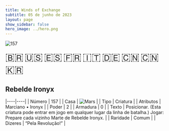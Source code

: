 ```yaml
---
title: Winds of Exchange
subtitle: 05 de junho de 2023
layout: page
show_sidebar: false
hero_image: ../hero.png
---
```


![157](https://mastervault-storage-prod.s3.amazonaws.com/media/card_front/pt/600_157_324c7950ed43_pt.png)

<span title="Português" style="font-size: 32px;cursor: pointer;" onclick="javascript:document.querySelector('img[alt=\'157\']').src=document.querySelector('img[alt=\'157\']').src.replace(/card_front\/[^/]+/, 'card_front/pt').replace(/_[^/.0-9]+\.png/, '_pt.png')">🇧🇷</span>
<span title="English" style="font-size: 32px;cursor: pointer;" onclick="javascript:document.querySelector('img[alt=\'157\']').src=document.querySelector('img[alt=\'157\']').src.replace(/card_front\/[^/]+/, 'card_front/en').replace(/_[^/.0-9]+\.png/, '_en.png')">🇺🇸</span>
<span title="Español" style="font-size: 32px;cursor: pointer;" onclick="javascript:document.querySelector('img[alt=\'157\']').src=document.querySelector('img[alt=\'157\']').src.replace(/card_front\/[^/]+/, 'card_front/es').replace(/_[^/.0-9]+\.png/, '_es.png')">🇪🇸</span>
<span title="Français" style="font-size: 32px;cursor: pointer;" onclick="javascript:document.querySelector('img[alt=\'157\']').src=document.querySelector('img[alt=\'157\']').src.replace(/card_front\/[^/]+/, 'card_front/fr').replace(/_[^/.0-9]+\.png/, '_fr.png')">🇫🇷</span>
<span title="Italiano" style="font-size: 32px;cursor: pointer;" onclick="javascript:document.querySelector('img[alt=\'157\']').src=document.querySelector('img[alt=\'157\']').src.replace(/card_front\/[^/]+/, 'card_front/it').replace(/_[^/.0-9]+\.png/, '_it.png')">🇮🇹</span>
<span title="Deutsche" style="font-size: 32px;cursor: pointer;" onclick="javascript:document.querySelector('img[alt=\'157\']').src=document.querySelector('img[alt=\'157\']').src.replace(/card_front\/[^/]+/, 'card_front/de').replace(/_[^/.0-9]+\.png/, '_de.png')">🇩🇪</span>
<span title="简体中文" style="font-size: 32px;cursor: pointer;" onclick="javascript:document.querySelector('img[alt=\'157\']').src=document.querySelector('img[alt=\'157\']').src.replace(/card_front\/[^/]+/, 'card_front/zh-hans').replace(/_[^/.0-9]+\.png/, '_zh-hans.png')">🇨🇳</span>
<span title="繁體中文" style="font-size: 32px;cursor: pointer;" onclick="javascript:document.querySelector('img[alt=\'157\']').src=document.querySelector('img[alt=\'157\']').src.replace(/card_front\/[^/]+/, 'card_front/zh-hant').replace(/_[^/.0-9]+\.png/, '_zh-hant.png')">🇨🇳</span>
<span title="한국어" style="font-size: 32px;cursor: pointer;" onclick="javascript:document.querySelector('img[alt=\'157\']').src=document.querySelector('img[alt=\'157\']').src.replace(/card_front\/[^/]+/, 'card_front/ko').replace(/_[^/.0-9]+\.png/, '_ko.png')">🇰🇷</span>

## Rebelde Ironyx

|----|----|
| Número | 157 |
| Casa | ![Mars](https://archonarcana.com/images/thumb/d/de/Mars.png/22px-Mars.png "Marte") |
| Tipo | Criatura |
| Atributos | Marciano • Ironyx |
| Poder | 2 |
| Armadura | 0 |
| Texto | Posicionar. (Esta criatura pode entrar em jogo em qualquer lugar da linha de batalha.) Jogar: Prepare cada vizinho Marte de Rebelde Ironyx. |
| Raridade | Comum |
| Dizeres | “Pela Revolução!” |
